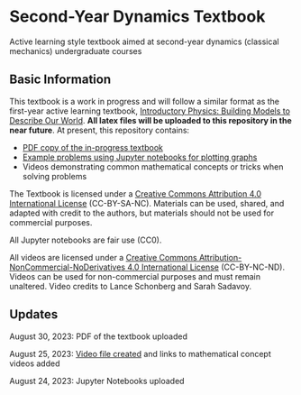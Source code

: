 # Second-Year Dynamics Textbook
Active learning style textbook aimed at second-year dynamics (classical mechanics) undergraduate courses

## Basic Information
This textbook is a work in progress and will follow a similar format as the first-year active learning textbook, [Introductory Physics: Building Models to Describe Our World](https://github.com/OSTP/PhysicsArtofModelling).  **All latex files will be uploaded to this repository in the near future**.  At present, this repository contains:
* [PDF copy of the in-progress textbook](https://github.com/OSTP/Dynamics_Textbook/blob/main/tex/phys206_f23_textbook.pdf)
* [Example problems using Jupyter notebooks for plotting graphs](https://github.com/OSTP/Dynamics_Textbook/tree/main/py_notebooks)
* Videos demonstrating common mathematical concepts or tricks when solving problems

The Textbook is licensed under a [Creative Commons Attribution 4.0 International License](https://creativecommons.org/licenses/by-nc-sa/4.0/) (CC-BY-SA-NC). Materials can be used, shared, and adapted with credit to the authors, but materials should not be used for commercial purposes.

All Jupyter notebooks are fair use (CC0).

All videos are licensed under a [Creative Commons Attribution-NonCommercial-NoDerivatives 4.0 International License](https://creativecommons.org/licenses/by-nc-nd/4.0/) (CC-BY-NC-ND). Videos can be used for non-commercial purposes and must remain unaltered.  Video credits to Lance Schonberg and Sarah Sadavoy.

## Updates
August 30, 2023: PDF of the textbook uploaded

August 25, 2023: [Video file created](https://github.com/OSTP/Dynamics_Textbook/blob/main/video_links.md) and links to mathematical concept videos added

August 24, 2023: Jupyter Notebooks uploaded
